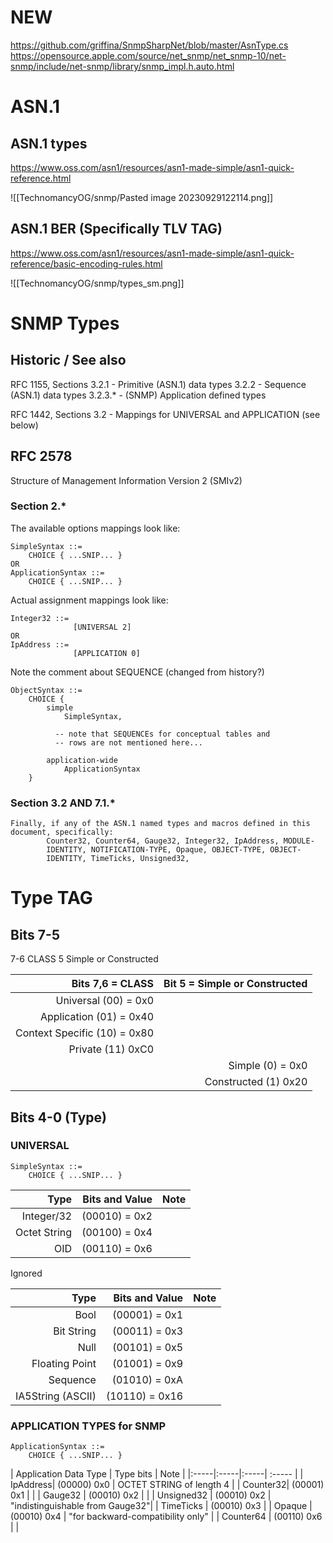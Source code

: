 
# NEW
https://github.com/griffina/SnmpSharpNet/blob/master/AsnType.cs
https://opensource.apple.com/source/net_snmp/net_snmp-10/net-snmp/include/net-snmp/library/snmp_impl.h.auto.html

# ASN.1 
## ASN.1 types
https://www.oss.com/asn1/resources/asn1-made-simple/asn1-quick-reference.html

![[TechnomancyOG/snmp/Pasted image 20230929122114.png]]

## ASN.1 BER (Specifically TLV TAG)
https://www.oss.com/asn1/resources/asn1-made-simple/asn1-quick-reference/basic-encoding-rules.html

![[TechnomancyOG/snmp/types_sm.png]]

# SNMP Types
## Historic / See also
RFC 1155, Sections 
3.2.1 - Primitive (ASN.1) data types
3.2.2 - Sequence (ASN.1) data types
3.2.3.* - (SNMP) Application defined types

RFC 1442, Sections
3.2 - Mappings for UNIVERSAL and APPLICATION (see below)

## RFC 2578
Structure of Management Information Version 2 (SMIv2)

### Section 2.*
The available options mappings look like:
```
SimpleSyntax ::=
    CHOICE { ...SNIP... }
OR
ApplicationSyntax ::=
    CHOICE { ...SNIP... }
```

Actual assignment mappings look like:
```
Integer32 ::=
              [UNIVERSAL 2]
OR
IpAddress ::=
              [APPLICATION 0]
```

Note the comment about SEQUENCE (changed from history?)
```
ObjectSyntax ::=
    CHOICE {
        simple
            SimpleSyntax,

          -- note that SEQUENCEs for conceptual tables and
          -- rows are not mentioned here...

        application-wide
            ApplicationSyntax
    }
```


### Section 3.2 AND 7.1.*
```
Finally, if any of the ASN.1 named types and macros defined in this document, specifically:
        Counter32, Counter64, Gauge32, Integer32, IpAddress, MODULE-
        IDENTITY, NOTIFICATION-TYPE, Opaque, OBJECT-TYPE, OBJECT-
        IDENTITY, TimeTicks, Unsigned32,
```




# Type TAG

## Bits 7-5
7-6 CLASS
5 Simple or Constructed

|  Bits 7,6 = CLASS    |  Bit 5 = Simple or Constructed |
|-----:|-----:|
| Universal (00) = 0x0     |      |
| Application (01) =  0x40    |      | 
| Context Specific (10) = 0x80     |
| Private (11) 0xC0      |      |
|      | Simple (0) = 0x0     | 
|      | Constructed (1) 0x20     |   

## Bits 4-0 (Type)
### UNIVERSAL
```
SimpleSyntax ::=
    CHOICE { ...SNIP... }
```

|  Type    |  Bits and Value | Note |
|-----:|-----:| -----:|
| Integer/32      | (00010) = 0x2     |
| Octet String      | (00100) = 0x4     |
| OID     |  (00110) = 0x6    |

Ignored

|  Type    |  Bits and Value | Note |
|-----:|-----:| -----:|
| Bool | (00001) = 0x1      |      |
| Bit String      |  (00011) = 0x3    |
| Null     | (00101) = 0x5     |
| Floating Point       |  (01001) = 0x9  |
| Sequence  | (01010) = 0xA     |
| IA5String (ASCII) | (10110) = 0x16   |



### APPLICATION TYPES for SNMP
```
ApplicationSyntax ::=
    CHOICE { ...SNIP... }
```

|  Application Data Type | Type bits | Note |
|:-----|:-----|:-----| :----- |
| IpAddress| (00000) 0x0 | OCTET STRING of length 4  |
| Counter32| (00001) 0x1 | |
| Gauge32  | (00010) 0x2 | |
| Unsigned32 | (00010) 0x2 | "indistinguishable from Gauge32"|
| TimeTicks  | (00010) 0x3 |
| Opaque     | (00010) 0x4 | "for backward-compatibility only" |
| Counter64  | (00110) 0x6 |      |
